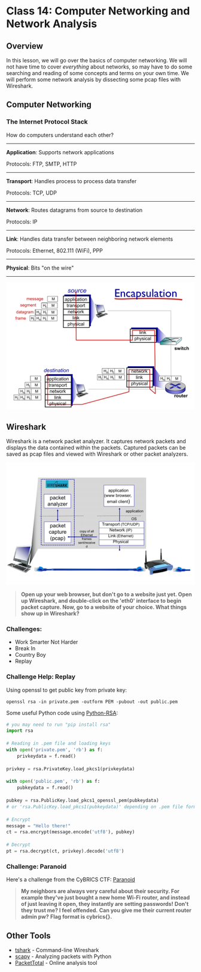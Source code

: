 # Class 14: Computer Networking and Network Analysis

## Overview
In this lesson, we will go over the basics of computer networking. We will not have time to cover _everything_ about networks, so may have to do some searching and reading of some concepts and terms on your own time. We will perform some network analysis by dissecting some pcap files with Wireshark.

## Computer Networking
### The Internet Protocol Stack
How do computers understand each other?

---

**Application**: Supports network applications

Protocols: FTP, SMTP, HTTP

---

**Transport**: Handles process to process data transfer

Protocols: TCP, UDP

---

**Network**: Routes datagrams from source to destination

Protocols: IP

---

**Link**: Handles data transfer between neighboring network elements

Protocols: Ethernet, 802.111 (WiFi), PPP

---

**Physical**: Bits "on the wire"

---

![network-1](images/network-1.png)


## Wireshark
Wireshark is a network packet analyzer. It captures network packets and displays the data contained within the packets. Captured packets can be saved as pcap files and viewed with Wireshark or other packet analyzers.

![network-2](images/network-2.png)

>**Open up your web browser, but don't go to a website just yet. Open up Wireshark, and double-click on the 'eth0' interface to begin packet capture. Now, go to a website of your choice. What things show up in Wireshark?**


### Challenges:
* Work Smarter Not Harder
* Break In
* Country Boy
* Replay

### Challenge Help: Replay
Using openssl to get public key from private key:
```shell
openssl rsa -in private.pem -outform PEM -pubout -out public.pem
```

Some useful Python code using [Python-RSA](https://stuvel.eu/python-rsa-doc/usage.html):
```python
# you may need to run "pip install rsa"
import rsa

# Reading in .pem file and loading keys
with open('private.pem', 'rb') as f:
	privkeydata = f.read()

privkey = rsa.PrivateKey.load_pkcs1(privkeydata)

with open('public.pem', 'rb') as f:
	pubkeydata = f.read()

pubkey = rsa.PublicKey.load_pkcs1_openssl_pem(pubkeydata)
# or 'rsa.PublicKey.load_pkcs1(pubkeydata)' depending on .pem file format

# Encrypt
message = "Hello there!"
ct = rsa.encrypt(message.encode('utf8'), pubkey)

# Decrypt
pt = rsa.decrypt(ct, privkey).decode('utf8')
```

### Challenge: Paranoid
Here's a challenge from the CyBRICS CTF: [Paranoid](examples/paranoid)
>**My neighbors are always very careful about their security. For example they've just bought a new home Wi-Fi router, and instead of just leaving it open, they instantly are setting passwords!**
>**Don't they trust me? I feel offended.**
>**Can you give me their current router admin pw?**
>**Flag format is cybrics{}.**


## Other Tools
* [tshark](https://www.wireshark.org/docs/man-pages/tshark.html) - Command-line Wireshark
* [scapy](https://github.com/secdev/scapy) - Analyzing packets with Python
* [PacketTotal](https://www.packettotal.com/) - Online analysis tool
